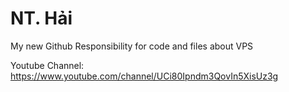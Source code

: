 # NT. Hải
My new Github Responsibility for code and files about VPS

Youtube Channel: https://www.youtube.com/channel/UCi80Ipndm3QovIn5XisUz3g
